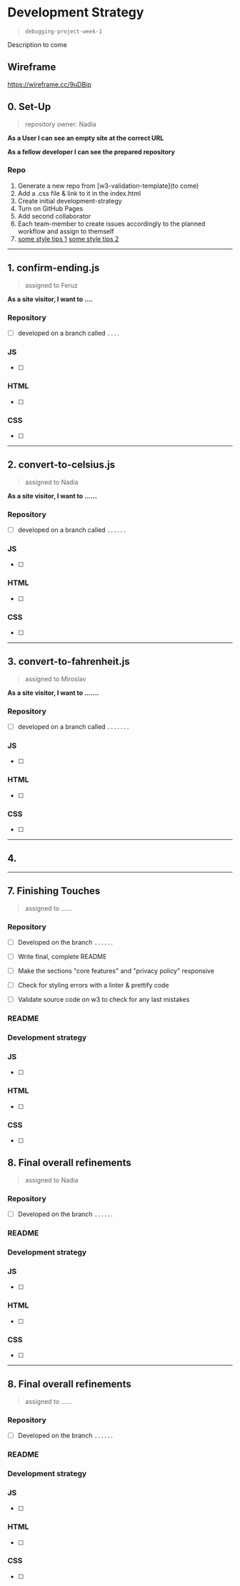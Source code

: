 # Development Strategy

> `debugging-project-week-1`

Description to come 

## Wireframe

https://wireframe.cc/9uDBip

## 0. Set-Up

> repository owner: Nadia

__As a User I can see an empty site at the correct URL__

__As a fellow developer I can see the prepared repository__

### Repo

1. Generate a new repo from [w3-validation-template](to come)
2. Add a .css file & link to it in the index.html
3. Create initial development-strategy
4. Turn on GitHub Pages
5. Add second collaborator
6. Each team-member to create issues accordingly to the planned workflow and assign to themself  
7. [some style tips 1](https://feruzteame.github.io/Open-Design-Course/about.html)
[some style tips 2](https://murvanessa.github.io/Starter-Code/)
---
 
 ## 1. confirm-ending.js

> assigned to Feruz

__As a site visitor, I want to ....__

### Repository

- [ ] developed on a branch called `....`

### JS
- [ ] 

### HTML

- [ ] 

### CSS

- [ ] 


---

## 2.  convert-to-celsius.js

> assigned to Nadia

__As a site visitor, I want to ......__

### Repository

- [ ] developed on a branch called `......`

### JS
- [ ] 

### HTML

- [ ] 

### CSS

- [ ] 

---

## 3. convert-to-fahrenheit.js

> assigned to Miroslav

__As a site visitor, I want to .......__

### Repository

- [ ] developed on a branch called `.......`

### JS
- [ ] 

### HTML

- [ ] 

### CSS

- [ ] 

---

## 4. 
---

## 7. Finishing Touches

> assigned to ......

### Repository

- [ ] Developed on the branch `......`

- [ ] Write final, complete README
- [ ] Make the sections "core features" and "privacy policy" responsive
- [ ] Check for styling errors with a linter & prettify code
- [ ] Validate source code on w3 to check for any last mistakes

### README

### Development strategy 

### JS
- [ ] 

### HTML

- [ ] 

### CSS

- [ ] 

## 8. Final overall refinements

> assigned to Nadia

### Repository

- [ ] Developed on the branch `......`

### README

### Development strategy 

### JS
- [ ] 

### HTML

- [ ] 

### CSS

- [ ]

------

## 8. Final overall refinements

> assigned to ......

### Repository

- [ ] Developed on the branch `......`

### README

### Development strategy 

### JS
- [ ] 

### HTML

- [ ] 

### CSS

- [ ]
